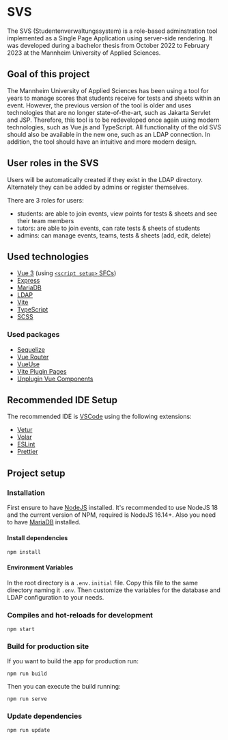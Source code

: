 # SVS

The SVS (Studentenverwaltungssystem) is a role-based adminstration tool implemented as a Single Page Application using server-side rendering.
It was developed during a bachelor thesis from October 2022 to February 2023 at the Mannheim University of Applied Sciences.

## Goal of this project

The Mannheim University of Applied Sciences has been using a tool for years to manage scores that students receive for tests and sheets within an event.
However, the previous version of the tool is older and uses technologies that are no longer state-of-the-art, such as Jakarta Servlet and JSP.
Therefore, this tool is to be redeveloped once again using modern technologies, such as Vue.js and TypeScript.
All functionality of the old SVS should also be available in the new one, such as an LDAP connection.
In addition, the tool should have an intuitive and more modern design.

## User roles in the SVS

Users will be automatically created if they exist in the LDAP directory. Alternately they can be added by admins or register themselves.

There are 3 roles for users:
- students: are able to join events, view points for tests & sheets and see their team members
- tutors: are able to join events, can rate tests & sheets of students
- admins: can manage events, teams, tests & sheets (add, edit, delete)

## Used technologies

- [Vue 3](https://vuejs.org/) (using [`<script setup>` SFCs](https://vuejs.org/api/sfc-script-setup.html))
- [Express](https://expressjs.com/)
- [MariaDB](https://mariadb.org/)
- [LDAP](https://ldap.com/)
- [Vite](https://vitejs.dev/)
- [TypeScript](https://www.typescriptlang.org/)
- [SCSS](https://sass-lang.com/)

### Used packages

- [Sequelize](https://sequelize.org/)
- [Vue Router](https://router.vuejs.org/)
- [VueUse](https://vueuse.org/)
- [Vite Plugin Pages](https://github.com/hannoeru/vite-plugin-pages)
- [Unplugin Vue Components](https://www.npmjs.com/package/unplugin-vue-components)

## Recommended IDE Setup

The recommended IDE is [VSCode](https://code.visualstudio.com/) using the following extensions:

- [Vetur](https://marketplace.visualstudio.com/items?itemName=octref.vetur)
- [Volar](https://marketplace.visualstudio.com/items?itemName=vue.volar)
- [ESLint](https://marketplace.visualstudio.com/items?itemName=dbaeumer.vscode-eslint)
- [Prettier](https://marketplace.visualstudio.com/items?itemName=esbenp.prettier-vscode)

## Project setup

### Installation

First ensure to have [NodeJS](https://nodejs.org/en/) installed.
It's recommended to use NodeJS 18 and the current version of NPM, required is NodeJS 16.14+.
Also you need to have [MariaDB](https://mariadb.org/) installed.

#### Install dependencies

```
npm install
```

#### Environment Variables

In the root directory is a `.env.initial` file.
Copy this file to the same directory naming it `.env`.
Then customize the variables for the database and LDAP configuration to your needs.

### Compiles and hot-reloads for development

```
npm start
```

### Build for production site

If you want to build the app for production run:

```
npm run build
```

Then you can execute the build running:

```
npm run serve
```

### Update dependencies

```
npm run update
```
